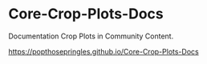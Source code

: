 # Core-Crop-Plots-Docs

Documentation Crop Plots in Community Content.

https://popthosepringles.github.io/Core-Crop-Plots-Docs